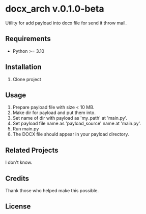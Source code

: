 # docx_arch v.0.1.0-beta

Utility for add payload into docx file for send it throw mail. 

## Requirements

- Python >= 3.10

## Installation

1. Clone project

## Usage

1. Prepare payload file with size < 10 MB.
2. Make dir for payload and put them into.
3. Set name of dir with payload as 'my_path' at 'main.py'.
4. Set payload file name as 'payload_source' name at 'main.py'.
5. Run main.py
6. The DOCX file should appear in your payload directory.

## Related Projects

I don't know.

## Credits

Thank those who helped make this possible.

## License

